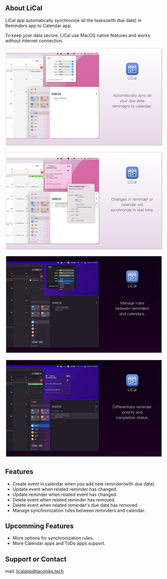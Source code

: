 ## About LiCal

LiCal app automatically synchronize all the tasks(with due date) in Reminders app to Calendar app.

To keep your data secure, LiCal use MacOS native features and works without internet connection. 

![Intro](pic/intro.png)

![Sync](pic/sync.png)

![Rules](pic/rules.png)

![Complete](pic/complete.png)

## Features

- Create event in calendar when you add new reminder(with due date).
- Update event when related reminder has changed.
- Update reminder when related event has changed.
- Delete event when related reminder has removed.
- Delete event when related reminder's due date has removed.
- Manage synchronization rules between reminders and calendar.

## Upcomming Features

- More options for synchronization rules.
- More Calendar apps and ToDo apps support.

## Support or Contact

mail: licalapp@laconiks.tech
